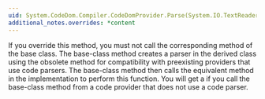 ```yaml
---
uid: System.CodeDom.Compiler.CodeDomProvider.Parse(System.IO.TextReader)
additional_notes.overrides: *content
---
```


<p>If you override this method, you must not call the corresponding method of the base class. The base-class method creates a parser in the derived class using the obsolete <xref href="System.CodeDom.Compiler.CodeDomProvider.CreateParser"></xref> method for compatibility with preexisting providers that use code parsers. The base-class method then calls the equivalent method in the <xref href="System.CodeDom.Compiler.ICodeParser"></xref> implementation to perform this function. You will get a <xref href="System.NotImplementedException"></xref> if you call the base-class method from a code provider that does not use a code parser.</p>


